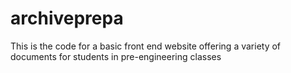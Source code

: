 # archiveprepa
This is the code for a basic front end website offering a variety of documents for students in pre-engineering classes
